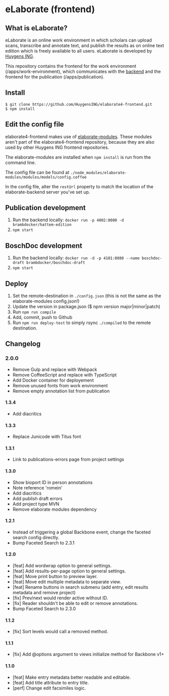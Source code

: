 eLaborate (frontend)
===================

## What is eLaborate?

eLaborate is an online work environment in which scholars can upload scans, transcribe and annotate text, and publish the results as on online text edition which is freely available to all users.
eLaborate is developed by [Huygens ING](http://www.huygens.knaw.nl/).

This repository contains the frontend for the work environment (/apps/work-environment), which communicates with the [backend](https://github.com/HuygensING/elaborate4-backend) and the frontend for the publication (/apps/publication).

## Install

```
$ git clone https://github.com/HuygensING/elaborate4-frontend.git
$ npm install
```

## Edit the config file

elaborate4-frontend makes use of [elaborate-modules](https://github.com/HuygensING/elaborate-modules). These modules aren't part of the elaborate4-frontend repository, because they are also used by other Huygens ING frontend repositories.

The elaborate-modules are installed when `npm install` is run from the command line.

The config file can be found at `./node_modules/elaborate-modules/modules/models/config.coffee`

In the config file, alter the `restUrl` property to match the location of the elaborate-backend server you've set up.

## Publication development

1. Run the backend locally: `docker run -p 4002:8080 -d brambdocker/hattem-edition`
2. `npm start`


## BoschDoc development
1. Run the backend locally: `docker run -d -p 4101:8080 --name boschdoc-draft brambdocker/boschdoc-draft`
2. `npm start`


## Deploy

1. Set the remote-destination in `./config.json` (this is not the same as the elaborate-modules config.json!)
2. Update the version in package.json ($ npm version major|minor|patch)
3. Run `npm run compile`
4. Add, commit, push to Github
5. Run `npm run deploy-test` to simply rsync `./compiled` to the remote destination.

## Changelog

### 2.0.0
- Remove Gulp and replace with Webpack
- Remove CoffeeScript and replace with TypeScript
- Add Docker container for deployement
- Remove unused fonts from work environment
- Remove empty annotation list from publication

#### 1.3.4
- Add diacritics

#### 1.3.3
- Replace Junicode with Titus font

#### 1.3.1
- Link to publications-errors page from project settings

#### 1.3.0
- Show bioport ID in person annotations
- Note reference 'romein'
- Add diacritics
- Add publish draft errors
- Add project type MVN
- Remove elaborate modules dependency

#### 1.2.1
- Instead of triggering a global Backbone event, change the faceted search config directly.
- Bump Faceted Search to 2.3.1

#### 1.2.0

- [feat] Add wordwrap option to general settings.
- [feat] Add results-per-page option to general settings.
- [feat] Move print button to preview layer.
- [feat] Move edit multiple metadata to separate view.
- [feat] Rename buttons in search submenu (add entry, edit results metadata and remove project)
- [fix] Prev/next would render active without ID.
- [fix] Reader shouldn't be able to edit or remove annotations.
- Bump Faceted Search to 2.3.0

#### 1.1.2

- [fix] Sort levels would call a removed method.

#### 1.1.1

- [fix] Add @options argument to views initialize method for Backbone v1+

#### 1.1.0

- [feat] Make entry metadata better readable and editable.
- [feat] Add title attribute to entry title.
- [perf] Change edit facsimiles logic.
